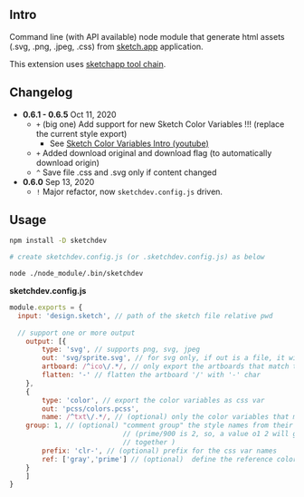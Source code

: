 ## Intro

Command line (with API available) node module that generate html assets (.svg, .png, .jpeg, .css) from [sketch.app](https://www.sketch.com/) application.

This extension uses [sketchapp tool chain](https://developer.sketch.com/cli/).


## Changelog

- **0.6.1 - 0.6.5** Oct 11, 2020
  - `+` (big one) Add support for new Sketch Color Variables !!! (replace the current style export)
  	- See [Sketch Color Variables Intro (youtube)](https://www.youtube.com/watch?v=3_dvCpetsgc)
  - `+` Added download original and download flag (to automatically download origin)
  - `^` Save file .css and .svg only if content changed	
- **0.6.0** Sep 13, 2020
  - `!` Major refactor, now `sketchdev.config.js` driven. 


## Usage

```sh
npm install -D sketchdev

# create sketchdev.config.js (or .sketchdev.config.js) as below

node ./node_module/.bin/sketchdev
```

**sketchdev.config.js**
```js
module.exports = {
  input: 'design.sketch', // path of the sketch file relative pwd
  
  // support one or more output
	output: [{
		type: 'svg', // supports png, svg, jpeg
		out: 'svg/sprite.svg', // for svg only, if out is a file, it will create a sprite svg
		artboard: /^ico\/.*/, // only export the artboards that match this regex
		flatten: '-' // flatten the artboard '/' with '-' char 
	},
	{
		type: 'color', // export the color variables as css var
		out: 'pcss/colors.pcss',
		name: /^txt\/.*/, // (optional) only the color variables that match txt
    group: 1, // (optional) "comment group" the style names from their number of path element 
							// (prime/900 is 2, so, a value o1 2 will group all of the prime/* 
							// together )
		prefix: 'clr-', // (optional) prefix for the css var names
		ref: ['gray','prime'] // (optional)  define the reference colors that others will use if match
	}
	]
}
```
